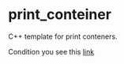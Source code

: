 # print_conteiner
C++ template for print conteners.

Condition you see this [link](https://github.com/netology-code/cppl-homeworks/tree/main/08/02)
